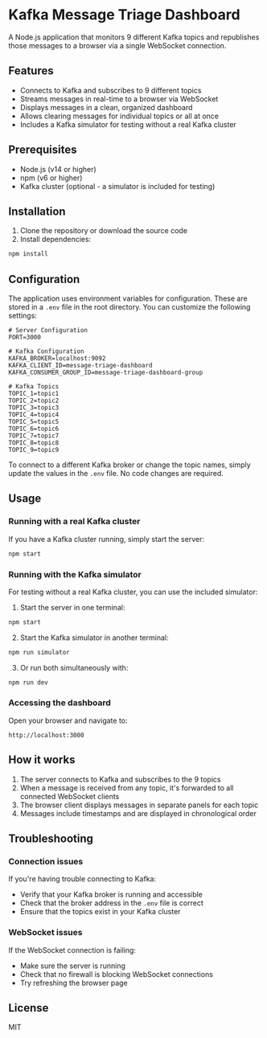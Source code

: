 # Kafka Message Triage Dashboard

A Node.js application that monitors 9 different Kafka topics and republishes those messages to a browser via a single WebSocket connection.

## Features

- Connects to Kafka and subscribes to 9 different topics
- Streams messages in real-time to a browser via WebSocket
- Displays messages in a clean, organized dashboard
- Allows clearing messages for individual topics or all at once
- Includes a Kafka simulator for testing without a real Kafka cluster

## Prerequisites

- Node.js (v14 or higher)
- npm (v6 or higher)
- Kafka cluster (optional - a simulator is included for testing)

## Installation

1. Clone the repository or download the source code
2. Install dependencies:

```bash
npm install
```

## Configuration

The application uses environment variables for configuration. These are stored in a `.env` file in the root directory. You can customize the following settings:

```
# Server Configuration
PORT=3000

# Kafka Configuration
KAFKA_BROKER=localhost:9092
KAFKA_CLIENT_ID=message-triage-dashboard
KAFKA_CONSUMER_GROUP_ID=message-triage-dashboard-group

# Kafka Topics
TOPIC_1=topic1
TOPIC_2=topic2
TOPIC_3=topic3
TOPIC_4=topic4
TOPIC_5=topic5
TOPIC_6=topic6
TOPIC_7=topic7
TOPIC_8=topic8
TOPIC_9=topic9
```

To connect to a different Kafka broker or change the topic names, simply update the values in the `.env` file. No code changes are required.

## Usage

### Running with a real Kafka cluster

If you have a Kafka cluster running, simply start the server:

```bash
npm start
```

### Running with the Kafka simulator

For testing without a real Kafka cluster, you can use the included simulator:

1. Start the server in one terminal:

```bash
npm start
```

2. Start the Kafka simulator in another terminal:

```bash
npm run simulator
```

3. Or run both simultaneously with:

```bash
npm run dev
```

### Accessing the dashboard

Open your browser and navigate to:

```
http://localhost:3000
```

## How it works

1. The server connects to Kafka and subscribes to the 9 topics
2. When a message is received from any topic, it's forwarded to all connected WebSocket clients
3. The browser client displays messages in separate panels for each topic
4. Messages include timestamps and are displayed in chronological order

## Troubleshooting

### Connection issues

If you're having trouble connecting to Kafka:

- Verify that your Kafka broker is running and accessible
- Check that the broker address in the `.env` file is correct
- Ensure that the topics exist in your Kafka cluster

### WebSocket issues

If the WebSocket connection is failing:

- Make sure the server is running
- Check that no firewall is blocking WebSocket connections
- Try refreshing the browser page

## License

MIT
